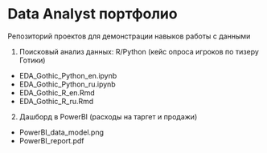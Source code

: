 # Data Analyst портфолио
Репозиторий проектов для демонстрации навыков работы с данными

1. Поисковый анализ данных: R/Python (кейс опроса игроков по тизеру Готики)
- EDA_Gothic_Python_en.ipynb
- EDA_Gothic_Python_ru.ipynb
- EDA_Gothic_R_en.Rmd
- EDA_Gothic_R_ru.Rmd

2. Дашборд в PowerBI (расходы на таргет и продажи)
- PowerBI_data_model.png
- PowerBI_report.pdf
